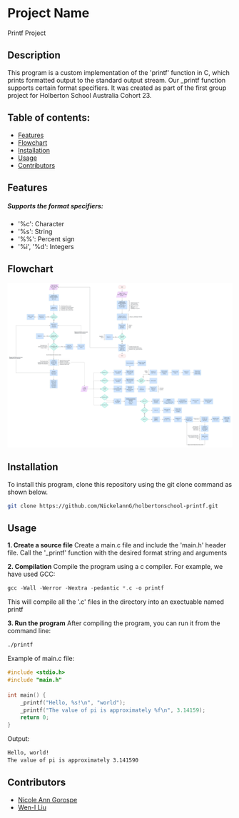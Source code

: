 # Project Name 
Printf Project 

## Description
This program is a custom implementation of the 'printf' function in C, which prints formatted output to the standard output stream. Our _printf function  supports certain format specifiers. It was created as part of the first group project for Holberton School Australia Cohort 23.

## Table of contents:
- [Features](#features)
- [Flowchart](#flowchart)
- [Installation](#installation)
- [Usage](#usage)
- [Contributors](#contributors)


## Features

##### Supports the format specifiers: 
- '%c': Character
- '%s': String
- '%%': Percent sign
- '%i', '%d': Integers

## Flowchart
![Flowchart for Printf project](https://github.com/NickelannG/holbertonschool-printf/blob/main/printf_flowchart.jpeg?raw=true)

## Installation
To install this program, clone this repository using the git clone command as shown below.
```bash
git clone https://github.com/NickelannG/holbertonschool-printf.git
```

## Usage 
**1. Create a source file**
Create a main.c file and include the 'main.h' header file. Call the '_printf' function with the desired format string and arguments

**2. Compilation**
Compile the program using a c compiler. For example, we have used GCC:
```C
gcc -Wall -Werror -Wextra -pedantic *.c -o printf
```
This will compile all the '.c' files in the directory into an exectuable named printf 

**3. Run the program**
After compiling the program, you can run it from the command line:
```bash
./printf
```

Example of main.c file: 
```C
#include <stdio.h>
#include "main.h"

int main() {
    _printf("Hello, %s!\n", "world");
    _printf("The value of pi is approximately %f\n", 3.14159);
    return 0;
}
```
Output:
```bash
Hello, world!
The value of pi is approximately 3.141590
```


## Contributors 
- [Nicole Ann Gorospe](https://github.com/NickelannG)
- [Wen-I Liu](https://github.com/WennieL)
